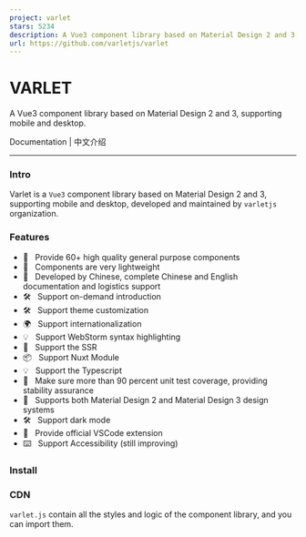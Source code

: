 ```yaml
---
project: varlet
stars: 5234
description: A Vue3 component library based on Material Design 2 and 3, supporting mobile and desktop.
url: https://github.com/varletjs/varlet
---
```


VARLET
======

A Vue3 component library based on Material Design 2 and 3, supporting mobile and desktop.

Documentation | 中文介绍

* * *

### Intro

Varlet is a `Vue3` component library based on Material Design 2 and 3, supporting mobile and desktop, developed and maintained by `varletjs` organization.

### Features

-   🚀   Provide 60+ high quality general purpose components
-   🚀   Components are very lightweight
-   💪   Developed by Chinese, complete Chinese and English documentation and logistics support
-   🛠️   Support on-demand introduction
-   🛠️   Support theme customization
-   🌍   Support internationalization
-   💡   Support WebStorm syntax highlighting
-   💪   Support the SSR
-   📦   Support Nuxt Module
-   💡   Support the Typescript
-   💪   Make sure more than 90 percent unit test coverage, providing stability assurance
-   🎨   Supports both Material Design 2 and Material Design 3 design systems
-   🛠️   Support dark mode
-   🔧   Provide official VSCode extension
-   ⌨️   Support Accessibility (still improving)

### Install

### CDN

`varlet.js` contain all the styles and logic of the component library, and you can import them.

<div id\="app"\></div\>
<script src\="https://cdn.jsdelivr.net/npm/vue"\></script\>
 <!-- Desktop Adaptation -->
<script src\="https://cdn.jsdelivr.net/npm/@varlet/touch-emulator/iife.js"\></script\>
<script src\="https://cdn.jsdelivr.net/npm/@varlet/ui/umd/varlet.js"\></script\>
<script\>
  const app \= Vue.createApp({
    template: '<var-button>Button</var-button>'
  })
  app.use(Varlet).mount('#app')
</script\>

### Webpack / Vite

# Install with npm or yarn or pnpm

# npm
npm i @varlet/ui -S

# yarn
yarn add @varlet/ui

# pnpm
pnpm add @varlet/ui

import App from './App.vue'
import Varlet from '@varlet/ui'
import { createApp } from 'vue'
import '@varlet/ui/es/style'

createApp(App).use(Varlet).mount('#app')

### Official Ecosystem

The following projects are maintained by the official team for a long time.

Name

Description

@varlet/cli

`Vue3 component library rapid prototyping tool`

@varlet/touch-emulator

`Desktop adapter, so that the mobile component library can run on the desktop`

@varlet/ui-playground

`Varlet component library online editing tool`

@varlet/import-resolver

`A resolver for` unplugin-vue-components `used to implement Varlet and import it on demand`

@varlet/preset-unocss

UnoCss `presets for varlet`

@varlet/preset-tailwindcss

tailwindcss `presets for varlet`

varlet-theme-builder

`Theme generator for generating theme variables for varlet Material Design 3`

varlet-vscode-extension

`Varlet Component Library VSCode Plugin`

vscode-theme-varlet

`Varlet VSCode Theme`

varlet-app-example

`Varlet component library app template`

varlet-install-example

`Case collection of Varlet component library and various ecosystem integration`

### Community Ecosystem

The following projects are maintained by community personnel, welcome to add.

Name

Description

vue-h5-template

`Vue-based mobile template scaffolding, providing mobile presets for Varlet component library`

create-vite-app

`A desktop template scaffolding based on Vue3, providing desktop presets for Varlet component library`

vscode-common-intellisense

`A VS Code extension that provides better intellisense to Varlet developers`

vue3-varlet-mobile

`A mobile template based on Vue 3 and Varlet Component Library`

### Playground

See Varlet UI Playground.

### Contribution

See Contributing Guide.

### GitCode Repo

See Here.

### Community

We recommend that issue be used for problem feedback, or others:

-   Wechat group

-   Join the Discord

### Thanks to contributors

### Thanks to the following sponsors

### Sponsor this project

Sponsor this project to support our better creation.

#### Wechat / Alipay
